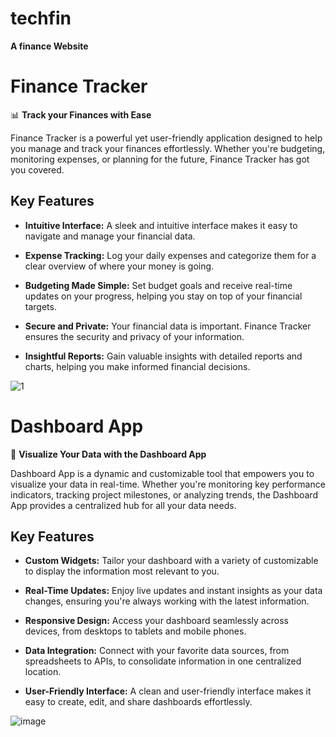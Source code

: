 # techfin
**A finance Website**
# Finance Tracker

📊 **Track your Finances with Ease**

Finance Tracker is a powerful yet user-friendly application designed to help you manage and track your finances effortlessly. Whether you're budgeting, monitoring expenses, or planning for the future, Finance Tracker has got you covered.

## Key Features

- **Intuitive Interface:** A sleek and intuitive interface makes it easy to navigate and manage your financial data.

- **Expense Tracking:** Log your daily expenses and categorize them for a clear overview of where your money is going.

- **Budgeting Made Simple:** Set budget goals and receive real-time updates on your progress, helping you stay on top of your financial targets.

- **Secure and Private:** Your financial data is important. Finance Tracker ensures the security and privacy of your information.

- **Insightful Reports:** Gain valuable insights with detailed reports and charts, helping you make informed financial decisions.

![1](https://github.com/SVPSahil303/techfin/assets/153804626/0b7a09c5-1b4a-465a-9661-23272802e55d)
# Dashboard App

🚀 **Visualize Your Data with the Dashboard App**

Dashboard App is a dynamic and customizable tool that empowers you to visualize your data in real-time. Whether you're monitoring key performance indicators, tracking project milestones, or analyzing trends, the Dashboard App provides a centralized hub for all your data needs.

## Key Features

- **Custom Widgets:** Tailor your dashboard with a variety of customizable to display the information most relevant to you.

- **Real-Time Updates:** Enjoy live updates and instant insights as your data changes, ensuring you're always working with the latest information.

- **Responsive Design:** Access your dashboard seamlessly across devices, from desktops to tablets and mobile phones.

- **Data Integration:** Connect with your favorite data sources, from spreadsheets to APIs, to consolidate information in one centralized location.

- **User-Friendly Interface:** A clean and user-friendly interface makes it easy to create, edit, and share dashboards effortlessly.

![image](https://github.com/SVPSahil303/techfin/assets/153804626/43042d2f-4a58-4c36-8f54-8cdfea35de7d)
